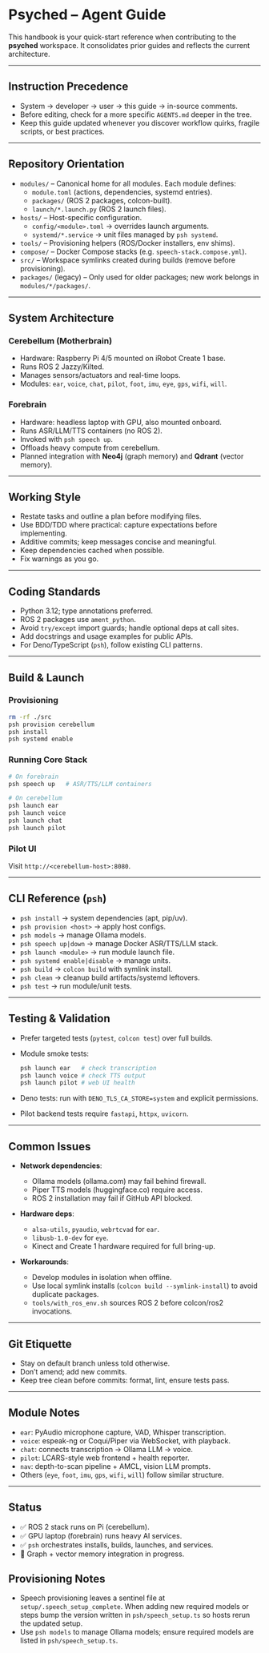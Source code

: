 # Psyched – Agent Guide

This handbook is your quick-start reference when contributing to the
**psyched** workspace. It consolidates prior guides and reflects the
current architecture.

---

## Instruction Precedence
- System → developer → user → this guide → in-source comments.
- Before editing, check for a more specific `AGENTS.md` deeper in the tree.
- Keep this guide updated whenever you discover workflow quirks, fragile scripts,
  or best practices.

---

## Repository Orientation
- `modules/` – Canonical home for all modules. Each module defines:
  - `module.toml` (actions, dependencies, systemd entries).
  - `packages/` (ROS 2 packages, colcon-built).
  - `launch/*.launch.py` (ROS 2 launch files).
- `hosts/` – Host-specific configuration.
  - `config/<module>.toml` → overrides launch arguments.
  - `systemd/*.service` → unit files managed by `psh systemd`.
- `tools/` – Provisioning helpers (ROS/Docker installers, env shims).
- `compose/` – Docker Compose stacks (e.g. `speech-stack.compose.yml`).
- `src/` – Workspace symlinks created during builds (remove before provisioning).
- `packages/` (legacy) – Only used for older packages; new work belongs in `modules/*/packages/`.

---

## System Architecture

### Cerebellum (Motherbrain)
- Hardware: Raspberry Pi 4/5 mounted on iRobot Create 1 base.
- Runs ROS 2 Jazzy/Kilted.
- Manages sensors/actuators and real-time loops.
- Modules: `ear`, `voice`, `chat`, `pilot`, `foot`, `imu`, `eye`, `gps`, `wifi`, `will`.

### Forebrain
- Hardware: headless laptop with GPU, also mounted onboard.
- Runs ASR/LLM/TTS containers (no ROS 2).
- Invoked with `psh speech up`.
- Offloads heavy compute from cerebellum.
- Planned integration with **Neo4j** (graph memory) and **Qdrant** (vector memory).

---

## Working Style
- Restate tasks and outline a plan before modifying files.
- Use BDD/TDD where practical: capture expectations before implementing.
- Additive commits; keep messages concise and meaningful.
- Keep dependencies cached when possible.
- Fix warnings as you go.

---

## Coding Standards
- Python 3.12; type annotations preferred.
- ROS 2 packages use `ament_python`.
- Avoid `try/except` import guards; handle optional deps at call sites.
- Add docstrings and usage examples for public APIs.
- For Deno/TypeScript (`psh`), follow existing CLI patterns.

---

## Build & Launch

### Provisioning
```bash
rm -rf ./src
psh provision cerebellum
psh install
psh systemd enable
````

### Running Core Stack

```bash
# On forebrain
psh speech up   # ASR/TTS/LLM containers

# On cerebellum
psh launch ear
psh launch voice
psh launch chat
psh launch pilot
```

### Pilot UI

Visit `http://<cerebellum-host>:8080`.

---

## CLI Reference (`psh`)

* `psh install` → system dependencies (apt, pip/uv).
* `psh provision <host>` → apply host configs.
* `psh models` → manage Ollama models.
* `psh speech up|down` → manage Docker ASR/TTS/LLM stack.
* `psh launch <module>` → run module launch file.
* `psh systemd enable|disable` → manage units.
* `psh build` → `colcon build` with symlink install.
* `psh clean` → cleanup build artifacts/systemd leftovers.
* `psh test` → run module/unit tests.

---

## Testing & Validation

* Prefer targeted tests (`pytest`, `colcon test`) over full builds.
* Module smoke tests:

  ```bash
  psh launch ear   # check transcription
  psh launch voice # check TTS output
  psh launch pilot # web UI health
  ```
* Deno tests: run with `DENO_TLS_CA_STORE=system` and explicit permissions.
* Pilot backend tests require `fastapi`, `httpx`, `uvicorn`.

---

## Common Issues

* **Network dependencies**:

  * Ollama models (ollama.com) may fail behind firewall.
  * Piper TTS models (huggingface.co) require access.
  * ROS 2 installation may fail if GitHub API blocked.
* **Hardware deps**:

  * `alsa-utils`, `pyaudio`, `webrtcvad` for `ear`.
  * `libusb-1.0-dev` for `eye`.
  * Kinect and Create 1 hardware required for full bring-up.
* **Workarounds**:

  * Develop modules in isolation when offline.
  * Use local symlink installs (`colcon build --symlink-install`) to avoid duplicate packages.
  * `tools/with_ros_env.sh` sources ROS 2 before colcon/ros2 invocations.

---

## Git Etiquette

* Stay on default branch unless told otherwise.
* Don’t amend; add new commits.
* Keep tree clean before commits: format, lint, ensure tests pass.

---

## Module Notes

* `ear`: PyAudio microphone capture, VAD, Whisper transcription.
* `voice`: espeak-ng or Coqui/Piper via WebSocket, with playback.
* `chat`: connects transcription → Ollama LLM → voice.
* `pilot`: LCARS-style web frontend + health reporter.
* `nav`: depth-to-scan pipeline + AMCL, vision LLM prompts.
* Others (`eye`, `foot`, `imu`, `gps`, `wifi`, `will`) follow similar structure.

---

## Status

* ✅ ROS 2 stack runs on Pi (cerebellum).
* ✅ GPU laptop (forebrain) runs heavy AI services.
* ✅ `psh` orchestrates installs, builds, launches, and services.
* 🔄 Graph + vector memory integration in progress.

## Provisioning Notes
* Speech provisioning leaves a sentinel file at `setup/.speech_setup_complete`.
  When adding new required models or steps bump the version written in
  `psh/speech_setup.ts` so hosts rerun the updated setup.
* Use `psh models` to manage Ollama models; ensure required models are listed in
  `psh/speech_setup.ts`.
